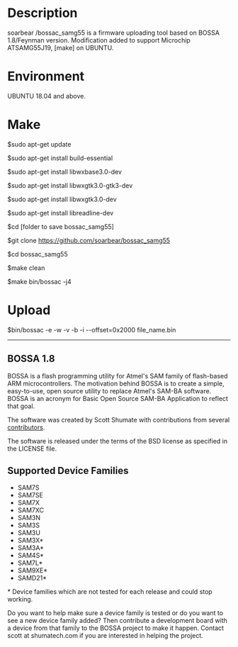 # Description

soarbear /bossac_samg55 is a firmware uploading tool based on BOSSA 1.8/Feynman version. Modification added to support Microchip ATSAMG55J19, [make] on UBUNTU.

# Environment

UBUNTU 18.04 and above.

# Make

$sudo apt-get update

$sudo apt-get install build-essential

$sudo apt-get install libwxbase3.0-dev

$sudo apt-get install libwxgtk3.0-gtk3-dev

$sudo apt-get install libwxgtk3.0-dev

$sudo apt-get install libreadline-dev

$cd [folder to save bossac_samg55]

$git clone https://github.com/soarbear/bossac_samg55

$cd bossac_samg55

$make clean

$make bin/bossac -j4

# Upload

$bin/bossac -e -w -v -b -i --offset=0x2000 file_name.bin

---

BOSSA 1.8
---------

BOSSA is a flash programming utility for Atmel's SAM family of flash-based ARM microcontrollers.
The motivation behind BOSSA is to create a simple, easy-to-use, open source utility to replace Atmel's SAM-BA software.
BOSSA is an acronym for Basic Open Source SAM-BA Application to reflect that goal.

The software was created by Scott Shumate with contributions from several
[contributors](https://github.com/shumatech/BOSSA/graphs/contributors).

The software is released under the terms of the BSD license as specified in the LICENSE file.

Supported Device Families
-------------------------
 * SAM7S
 * SAM7SE
 * SAM7X
 * SAM7XC
 * SAM3N
 * SAM3S
 * SAM3U
 * SAM3X\*
 * SAM3A\*
 * SAM4S\*
 * SAM7L\*
 * SAM9XE\*
 * SAMD21\*

\* Device families which are not tested for each release and could stop working.

Do you want to help make sure a device family is tested or do you want to see a new device family added?  Then contribute a development board with a device from that family to the BOSSA project to make it happen.  Contact scott at shumatech.com if you are interested in helping the project.

